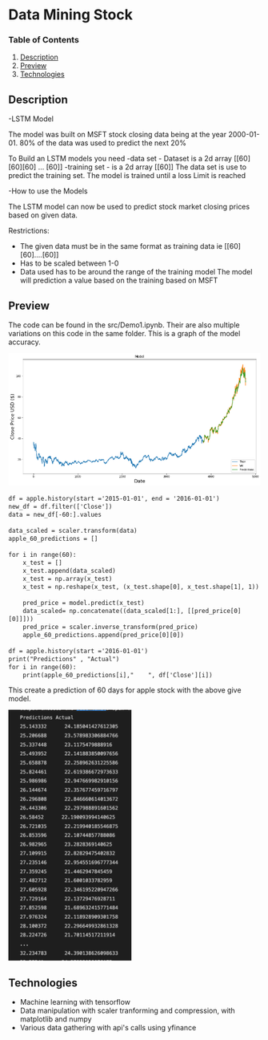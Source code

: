 # Data Mining Stock

### Table of Contents

1. [Description](#description)
2. [Preview](#preview)
3. [Technologies](#technologies)

## Description

-LSTM Model

The model was built on MSFT stock closing data being
at the year 2000-01-01. 80% of the data was used to predict the
next 20%

To Build an LSTM models you need
-data set - Dataset is a 2d array [[60][60][60] … [60]]
-training set - is a 2d array [[60]]
The data set is use to
predict the training set. The model is trained until a loss
Limit is reached

-How to use the Models

The LSTM model can now be used to predict stock market closing prices based on
given data.

Restrictions:
- The given data must be in the same format as training data ie [[60] [60]....[60]]
- Has to be scaled between 1-0
- Data used has to be around the range of the training model The model will prediction a value based on the training based on MSFT

## Preview
The code can be found in the src/Demo1.ipynb. Their are also multiple variations on this code in the same folder.
This is a graph of the model accuracy.

<img src = './plots/output.png'/>

```apple = yf.Ticker("AAPL")
df = apple.history(start ='2015-01-01', end = '2016-01-01')
new_df = df.filter(['Close'])
data = new_df[-60:].values

data_scaled = scaler.transform(data)
apple_60_predictions = []

for i in range(60):
    x_test = []
    x_test.append(data_scaled)
    x_test = np.array(x_test)
    x_test = np.reshape(x_test, (x_test.shape[0], x_test.shape[1], 1))

    pred_price = model.predict(x_test)
    data_scaled= np.concatenate((data_scaled[1:], [[pred_price[0][0]]]))
    pred_price = scaler.inverse_transform(pred_price)
    apple_60_predictions.append(pred_price[0][0])

df = apple.history(start ='2016-01-01')
print("Predictions" , "Actual")
for i in range(60):
    print(apple_60_predictions[i],"    ", df['Close'][i])
```
This create a prediction of 60 days for apple stock with the above give model.

<img src = './plots/Screen Shot 2022-07-19 at 12.27.25 AM.png' style = "height:500px;"/>

## Technologies

- Machine learning with tensorflow 
- Data manipulation with scaler tranforming and compression, with matplotlib and numpy
- Various data gathering with api's calls using yfinance 
